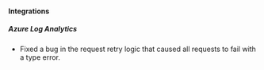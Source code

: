
#### Integrations

##### Azure Log Analytics

- Fixed a bug in the request retry logic that caused all requests to fail with a type error.
